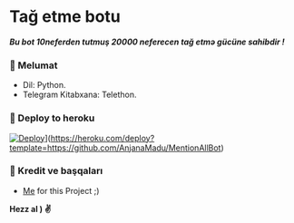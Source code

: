 # Tağ etme botu
_**Bu bot 10neferden tutmuş 20000 neferecen tağ etmə gücüne sahibdir !**_

### 📍 Melumat
- Dil: Python.
- Telegram Kitabxana: Telethon.

### 🚀 Deploy to heroku
[![Deploy](https://www.herokucdn.com/deploy/button.svg)](https://www.herokucdn.com/deploy/button.svg)](https://heroku.com/deploy?template=https://github.com/AnjanaMadu/MentionAllBot)

### 🎯 Kredit ve başqaları
- [Me](https://github.com/AnjanaMadu) for this Project ;)

**Hezz al ) ✌️**
